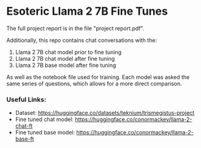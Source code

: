 # Esoteric Llama 2 7B Fine Tunes

The full project report is in the file "project report.pdf".

Additionally, this repo contains chat conversations with the:
  1) Llama 2 7B chat model prior to fine tuning
  2) Llama 2 7B chat model after fine tuning
  3) Llama 2 7B base model after fine tuning

As well as the notebook file used for training. Each model was asked the same series of questions, which allows for a more direct comparison.

### Useful Links:
  - Dataset: https://huggingface.co/datasets/teknium/trismegistus-project
  - Fine tuned chat model: https://huggingface.co/conormackey/llama-2-chat-ft
  - Fine tuned base model: https://huggingface.co/conormackey/llama-2-base-ft
